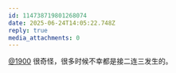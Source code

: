 ```yaml
---
id: 114738719801268074
date: 2025-06-24T14:05:22.748Z
reply: true
media_attachments: 0
---
```


[@1900](https://social.1900.live/@1900) 很奇怪，很多时候不幸都是接二连三发生的。

